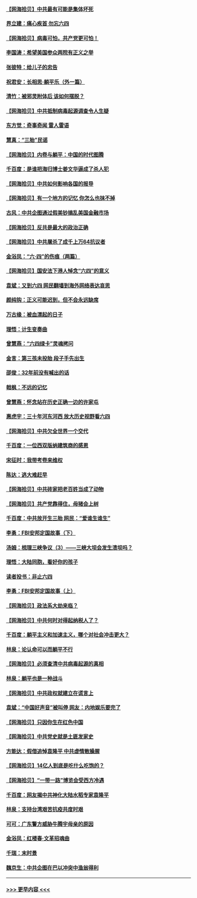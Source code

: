 #### [【网海拾贝】中共最有可能是集体坏死](../pages/nsc993/n13023101.md?t=06151851) 
#### [界立建：痛心疾首 勿忘六四](../pages/nsc993/n13022339.md?t=06151851) 
#### [【网海拾贝】病毒可怕，共产党更可怕！](../pages/nsc993/n13020728.md?t=06151851) 
#### [李国涛：希望美国参众两院有正义之举](../pages/nsc993/n13020674.md?t=06151851) 
#### [张彼特：给儿子的忠告](../pages/nsc993/n13018934.md?t=06151851) 
#### [祝君安：长相思‧躺平乐（外一篇）](../pages/nsc993/n13018923.md?t=06151851) 
#### [清竹：被邪灵附体后 该如何摆脱？](../pages/nsc993/n13018877.md?t=06151851) 
#### [【网海拾贝】中共抵制病毒起源调查令人生疑](../pages/nsc993/n13017785.md?t=06151851) 
#### [东方觉：奇事奇闻 雷人雷语](../pages/nsc993/n13017577.md?t=06151851) 
#### [慧真：“三胎”民谣](../pages/nsc993/n13017394.md?t=06151851) 
#### [【网海拾贝】内卷与躺平：中国的时代图腾](../pages/nsc993/n13016128.md?t=06151851) 
#### [千百度：是谁把海归博士姜文华逼成了杀人犯](../pages/nsc993/n13015218.md?t=06151851) 
#### [【网海拾贝】中共如何影响各国的报导](../pages/nsc993/n13012599.md?t=06151851) 
#### [【网海拾贝】有一个地方的记忆 你怎么也抹不掉](../pages/nsc993/n13009802.md?t=06151851) 
#### [古风：中共企图通过假美钞搞乱美国金融市场](../pages/nsc993/n13009626.md?t=06151851) 
#### [【网海拾贝】反共是最大的政治正确](../pages/nsc993/n13007051.md?t=06151851) 
#### [【网海拾贝】中共屠杀了成千上万64抗议者](../pages/nsc993/n13002713.md?t=06151851) 
#### [金浴凤：“六·四”的伤痕（两篇）](../pages/nsc993/n13001719.md?t=06151851) 
#### [【网海拾贝】国安法下港人悼念“六四”的意义](../pages/nsc993/n13001039.md?t=06151851) 
#### [袁斌：又到六四 网民翻墙到海外网络表达哀思](../pages/nsc993/n13000995.md?t=06151851) 
#### [颜纯钩：正义可能迟到，但不会永远缺席](../pages/nsc993/n13000920.md?t=06151851) 
#### [万古缘：被血漂起的日子](../pages/nsc993/n13000914.md?t=06151851) 
#### [理悟：计生变奏曲](../pages/nsc993/n13000414.md?t=06151851) 
#### [曾慧燕：“六四绿卡”灵魂拷问](../pages/nsc993/n13000277.md?t=06151851) 
#### [金言：第三孩未投胎 段子手先出生](../pages/nsc993/n13000215.md?t=06151851) 
#### [邵俊：32年前没有喊出的话](../pages/nsc993/n13000181.md?t=06151851) 
#### [戟枫：不远的记忆](../pages/nsc993/n13000121.md?t=06151851) 
#### [曾慧燕：怀念站在历史正确一边的许家屯](../pages/nsc993/n13000073.md?t=06151851) 
#### [惠虎宇：三十年河东河西 放大历史视野看六四](../pages/nsc993/n13000018.md?t=06151851) 
#### [【网海拾贝】中共欠全世界一个交代](../pages/nsc993/n12998706.md?t=06151851) 
#### [千百度：一位西双版纳建筑商的感恩](../pages/nsc993/n12998487.md?t=06151851) 
#### [宋征时：我带考卷来维权](../pages/nsc993/n12994088.md?t=06151851) 
#### [陈达：逃大难赶早](../pages/nsc993/n12993569.md?t=06151851) 
#### [【网海拾贝】中共砖家把老百姓当成了动物](../pages/nsc993/n12993483.md?t=06151851) 
#### [【网海拾贝】共产党靠得住，母猪会上树](../pages/nsc993/n12990730.md?t=06151851) 
#### [千百度：中共放开生三胎 网民：“爱谁生谁生”](../pages/nsc993/n12990644.md?t=06151851) 
#### [李勇：FBI安邦定国故事（下）](../pages/nsc993/n12987854.md?t=06151851) 
#### [汤姆：梳理三峡争议（3）——三峡大坝会发生溃坝吗？](../pages/nsc993/n12989806.md?t=06151851) 
#### [理悟：大陆同胞，看好你的孩子](../pages/nsc993/n12989778.md?t=06151851) 
#### [读者投书：非止六四](../pages/nsc993/n12989673.md?t=06151851) 
#### [李勇：FBI安邦定国故事（上）](../pages/nsc993/n12987749.md?t=06151851) 
#### [【网海拾贝】政法系大劫来临？](../pages/nsc993/n12987596.md?t=06151851) 
#### [【网海拾贝】中共何时对得起纳税人了？](../pages/nsc993/n12985578.md?t=06151851) 
#### [千百度：躺平主义和加速主义，哪个对社会冲击更大？](../pages/nsc993/n12985512.md?t=06151851) 
#### [林泉：论认命可以而躺平不行](../pages/nsc993/n12985505.md?t=06151851) 
#### [【网海拾贝】必须查清中共病毒起源的真相](../pages/nsc993/n12984276.md?t=06151851) 
#### [林泉：躺平也是一种战斗](../pages/nsc993/n12984194.md?t=06151851) 
#### [【网海拾贝】中共政权就建立在谎言上](../pages/nsc993/n12981880.md?t=06151851) 
#### [袁斌：“中国好声音”被叫停 网友：内地娱乐要完了](../pages/nsc993/n12981826.md?t=06151851) 
#### [【网海拾贝】只因你生在红色中国](../pages/nsc993/n12979096.md?t=06151851) 
#### [【网海拾贝】中共党史就是土匪发家史](../pages/nsc993/n12976478.md?t=06151851) 
#### [方能达：假借追悼袁隆平 中共虚情散臊腥](../pages/nsc993/n12976396.md?t=06151851) 
#### [【网海拾贝】14亿人到底是吃什么吃饱的？](../pages/nsc993/n12974125.md?t=06151851) 
#### [【网海拾贝】“一带一路”博览会受西方冷遇](../pages/nsc993/n12971787.md?t=06151851) 
#### [千百度：网友揭中共神化大陆水稻专家袁隆平](../pages/nsc993/n12971733.md?t=06151851) 
#### [林泉：支持台湾艰苦抗疫共度时艰](../pages/nsc993/n12971350.md?t=06151851) 
#### [可可：广东警方威胁牛腾宇母亲的原因](../pages/nsc993/n12971100.md?t=06151851) 
#### [金浴凤：红楼春·文革招魂曲](../pages/nsc993/n12970354.md?t=06151851) 
#### [千瑞：末时景](../pages/nsc993/n12970337.md?t=06151851) 
#### [魏京生：中共企图在巴以冲突中渔翁得利](../pages/nsc993/n12970286.md?t=06151851) 

----
#### [ >>> 更早内容 <<< ](../indexes/nsc993-earlier.md)
